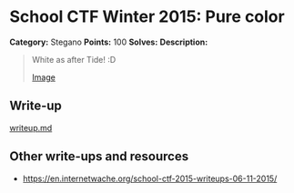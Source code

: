 # School CTF Winter 2015: Pure color

**Category:** Stegano
**Points:** 100
**Solves:** 
**Description:**

> White as after Tide! :D
> 
> 
> [Image](./image_c6a5567687720ec40a18f6860f32c8c730f2a223.png)


## Write-up

[writeup.md](./writeup.md)

## Other write-ups and resources

* <https://en.internetwache.org/school-ctf-2015-writeups-06-11-2015/>
